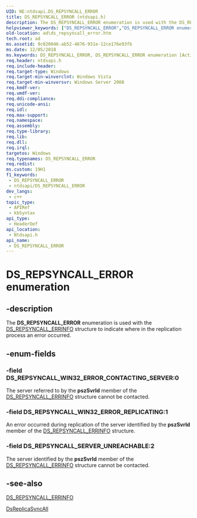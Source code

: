 ```yaml
---
UID: NE:ntdsapi.DS_REPSYNCALL_ERROR
title: DS_REPSYNCALL_ERROR (ntdsapi.h)
description: The DS_REPSYNCALL_ERROR enumeration is used with the DS_REPSYNCALL_ERRINFO structure to indicate where in the replication process an error occurred.
helpviewer_keywords: ["DS_REPSYNCALL_ERROR","DS_REPSYNCALL_ERROR enumeration [Active Directory]","DS_REPSYNCALL_SERVER_UNREACHABLE","DS_REPSYNCALL_WIN32_ERROR_CONTACTING_SERVER","DS_REPSYNCALL_WIN32_ERROR_REPLICATING","ad.ds_repsyncall_error","ntdsapi/DS_REPSYNCALL_ERROR","ntdsapi/DS_REPSYNCALL_SERVER_UNREACHABLE","ntdsapi/DS_REPSYNCALL_WIN32_ERROR_CONTACTING_SERVER","ntdsapi/DS_REPSYNCALL_WIN32_ERROR_REPLICATING"]
old-location: ad\ds_repsyncall_error.htm
tech.root: ad
ms.assetid: 9c020046-ab52-4676-931e-12ce176e93fb
ms.date: 12/05/2018
ms.keywords: DS_REPSYNCALL_ERROR, DS_REPSYNCALL_ERROR enumeration [Active Directory], DS_REPSYNCALL_SERVER_UNREACHABLE, DS_REPSYNCALL_WIN32_ERROR_CONTACTING_SERVER, DS_REPSYNCALL_WIN32_ERROR_REPLICATING, ad.ds_repsyncall_error, ntdsapi/DS_REPSYNCALL_ERROR, ntdsapi/DS_REPSYNCALL_SERVER_UNREACHABLE, ntdsapi/DS_REPSYNCALL_WIN32_ERROR_CONTACTING_SERVER, ntdsapi/DS_REPSYNCALL_WIN32_ERROR_REPLICATING
req.header: ntdsapi.h
req.include-header: 
req.target-type: Windows
req.target-min-winverclnt: Windows Vista
req.target-min-winversvr: Windows Server 2008
req.kmdf-ver: 
req.umdf-ver: 
req.ddi-compliance: 
req.unicode-ansi: 
req.idl: 
req.max-support: 
req.namespace: 
req.assembly: 
req.type-library: 
req.lib: 
req.dll: 
req.irql: 
targetos: Windows
req.typenames: DS_REPSYNCALL_ERROR
req.redist: 
ms.custom: 19H1
f1_keywords:
 - DS_REPSYNCALL_ERROR
 - ntdsapi/DS_REPSYNCALL_ERROR
dev_langs:
 - c++
topic_type:
 - APIRef
 - kbSyntax
api_type:
 - HeaderDef
api_location:
 - Ntdsapi.h
api_name:
 - DS_REPSYNCALL_ERROR
---
```


# DS_REPSYNCALL_ERROR enumeration


## -description

The <b>DS_REPSYNCALL_ERROR</b> enumeration is used with the <a href="/windows/desktop/api/ntdsapi/ns-ntdsapi-ds_repsyncall_errinfoa">DS_REPSYNCALL_ERRINFO</a> structure to indicate where in the replication process an error occurred.

## -enum-fields

### -field DS_REPSYNCALL_WIN32_ERROR_CONTACTING_SERVER:0

The server referred to by the <b>pszSvrId</b> member of the <a href="/windows/desktop/api/ntdsapi/ns-ntdsapi-ds_repsyncall_errinfoa">DS_REPSYNCALL_ERRINFO</a> structure cannot be contacted.

### -field DS_REPSYNCALL_WIN32_ERROR_REPLICATING:1

An error occurred during replication of the server identified by the <b>pszSvrId</b> member of the <a href="/windows/desktop/api/ntdsapi/ns-ntdsapi-ds_repsyncall_errinfoa">DS_REPSYNCALL_ERRINFO</a> structure.

### -field DS_REPSYNCALL_SERVER_UNREACHABLE:2

The server identified by the <b>pszSvrId</b> member of the <a href="/windows/desktop/api/ntdsapi/ns-ntdsapi-ds_repsyncall_errinfoa">DS_REPSYNCALL_ERRINFO</a> structure cannot be contacted.

## -see-also

<a href="/windows/desktop/api/ntdsapi/ns-ntdsapi-ds_repsyncall_errinfoa">DS_REPSYNCALL_ERRINFO</a>



<a href="/windows/desktop/api/ntdsapi/nf-ntdsapi-dsreplicasyncalla">DsReplicaSyncAll</a>

